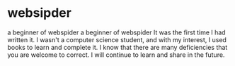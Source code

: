 # websipder
a beginner of webspider
a beginner of webspider
It was the first time I had written it. 
I wasn't a computer science student, and with my interest, I used books to learn and complete it. 
I know that there are many deficiencies that you are welcome to correct.
I will continue to learn and share in the future.
